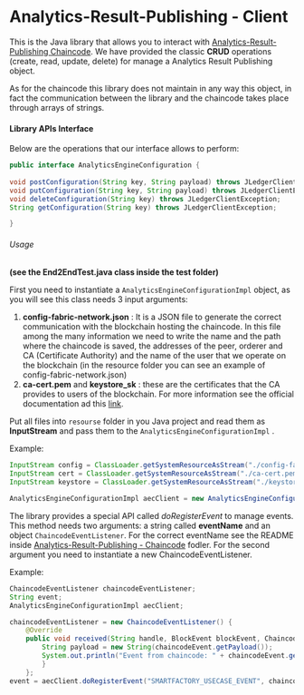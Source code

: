 # Analytics-Result-Publishing - Client



This is the Java library that allows you to interact with <u>Analytics-Result-Publishing Chaincode</u>. We have provided the classic **CRUD** operations (create, read, update, delete) for manage a Analytics Result Publishing object. 

As for the chaincode this library does not maintain in any way this object, in fact the communication between the library and the chaincode takes place through arrays of strings.

#### Library APIs Interface

Below are the operations that our interface allows to perform:

```java
public interface AnalyticsEngineConfiguration {
    
void postConfiguration(String key, String payload) throws JLedgerClientException;
void putConfiguration(String key, String payload) throws JLedgerClientException;
void deleteConfiguration(String key) throws JLedgerClientException;
String getConfiguration(String key) throws JLedgerClientException;

}
```

###### Usage 

**(see the End2EndTest.java class inside the test folder)**

First you need to instantiate a `AnalyticsEngineConfigurationImpl` object, as you will see this class needs 3 input arguments:

1. **config-fabric-network.json** : It is a JSON file to generate the correct communication with the blockchain hosting the chaincode. In this file among the many information we need to write the name and the path where the chaincode is saved, the addresses of the peer, orderer and CA (Certificate Authority) and the name of the user that we operate on the blockchain (in the resource folder you can see an example of config-fabric-network.json)
2. **ca-cert.pem** and **keystore_sk** : these are the certificates that the CA provides to users of the blockchain. For more information see the official documentation ad this [link](https://hyperledger-fabric-ca.readthedocs.io/en/release-1.4/users-guide.html#).

Put all files into `resourse` folder in you Java project and read them as **InputStream** and pass them to the `AnalyticsEngineConfigurationImpl` .

Example:

```java
InputStream config = ClassLoader.getSystemResourceAsStream("./config-fabric-network.json");
InputStream cert = ClassLoader.getSystemResourceAsStream("./ca-cert.pem");
InputStream keystore = ClassLoader.getSystemResourceAsStream("./keystore_sk");

AnalyticsEngineConfigurationImpl aecClient = new AnalyticsEngineConfigurationImpl(config, cert, keystore);
```



The library provides a special API called *doRegisterEvent* to manage events. This method needs two arguments: a string called **eventName** and an object `ChaincodeEventListener`.
For the correct eventName see the README inside <u>Analytics-Result-Publishing - Chaincode</u> fodler. For the second argument you need to instantiate a new ChaincodeEventListener.

Example:

```java
ChaincodeEventListener chaincodeEventListener;
String event;
AnalyticsEngineConfigurationImpl aecClient;

chaincodeEventListener = new ChaincodeEventListener() {
    @Override
	public void received(String handle, BlockEvent blockEvent, ChaincodeEvent 			chaincodeEvent) {
		String payload = new String(chaincodeEvent.getPayload());
		System.out.println("Event from chaincode: " + chaincodeEvent.getEventName() + " 			" + payload);
		}
	};
event = aecClient.doRegisterEvent("SMARTFACTORY_USECASE_EVENT", chaincodeEventListener);
```

